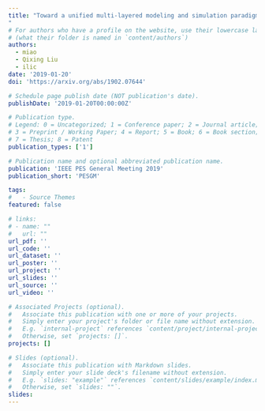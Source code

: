 ```yaml
---
title: "Toward a unified multi-layered modeling and simulation paradigm for electric energy systemsEnhanced Automatic Generation Control (E-AGC) for Electric Power Systems with Large Intermittent Renewable Energy Sources
"
# For authors who have a profile on the website, use their lowercase last name
# (what their folder is named in `content/authors`)
authors:
  - miao
  - Qixing Liu
  - ilic
date: '2019-01-20'
doi: 'https://arxiv.org/abs/1902.07644'

# Schedule page publish date (NOT publication's date).
publishDate: '2019-01-20T00:00:00Z'

# Publication type.
# Legend: 0 = Uncategorized; 1 = Conference paper; 2 = Journal article;
# 3 = Preprint / Working Paper; 4 = Report; 5 = Book; 6 = Book section;
# 7 = Thesis; 8 = Patent
publication_types: ['1']

# Publication name and optional abbreviated publication name.
publication: 'IEEE PES General Meeting 2019'
publication_short: 'PESGM'

tags:
#   - Source Themes
featured: false

# links:
# - name: ""
#   url: ""
url_pdf: ''
url_code: ''
url_dataset: ''
url_poster: ''
url_project: ''
url_slides: ''
url_source: ''
url_video: ''

# Associated Projects (optional).
#   Associate this publication with one or more of your projects.
#   Simply enter your project's folder or file name without extension.
#   E.g. `internal-project` references `content/project/internal-project/index.md`.
#   Otherwise, set `projects: []`.
projects: []

# Slides (optional).
#   Associate this publication with Markdown slides.
#   Simply enter your slide deck's filename without extension.
#   E.g. `slides: "example"` references `content/slides/example/index.md`.
#   Otherwise, set `slides: ""`.
slides:
---
```

